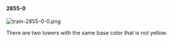 #### 2855-0
![train-2855-0-0.png](https://github.com/lil-lab/nlvr/raw/master/nlvr/train/images/5/train-2855-0-0.png "train-2855-0-0.png")

There are two towers  with the same base color that is not yellow.